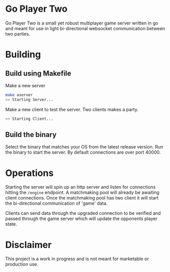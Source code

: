 # Go Player Two

Go Player Two is a small yet robust multiplayer game server written in go and meant for use in light bi-directional websocket communication between two parties.

# Building

## Build using Makefile

Make a new server
```bash
make aserver
>> Starting Server...
```

Make a new client to test the server. Two clients makes a party.
```bash
>> Starting Client...
```

## Build the binary

Select the binary that matches your OS from the latest release version.
Run the binary to start the server. By default connections are over port 40000.

# Operations

Starting the server will spin up an http server and listen for connections hitting the `/engine` endpoint. A matchmaking pool will already be awaiting client connections. Once the matchmaking pool has two client it will start the bi-directional communication of 'game' data.

Clients can send data through the upgraded connection to be verified and passed through the game server which will update the opponents player state.

# Disclaimer

This project is a work in progress and is not meant for marketable or production use.
